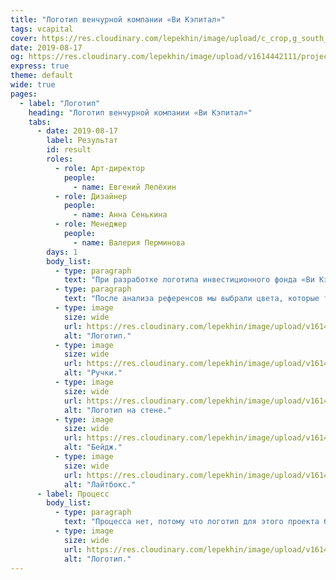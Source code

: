 ```yaml
---
title: "Логотип венчурной компании «Ви Кэпитал»"
tags: vcapital
cover: https://res.cloudinary.com/lepekhin/image/upload/c_crop,g_south_east,h_960/v1614441897/projects/vcapital/cover_zn48x3.jpg
date: 2019-08-17
og: https://res.cloudinary.com/lepekhin/image/upload/v1614442111/projects/vcapital/pens_pvhy6e.jpg
express: true
theme: default
wide: true
pages:
  - label: "Логотип"
    heading: "Логотип венчурной компании «Ви Кэпитал»"
    tabs:
      - date: 2019-08-17
        label: Результат
        id: result
        roles:
          - role: Арт-директор
            people:
              - name: Евгений Лепёхин
          - role: Дизайнер
            people:
              - name: Анна Сенькина
          - role: Менеджер
            people:
              - name: Валерия Перминова
        days: 1
        body_list:
          - type: paragraph
            text: "При разработке логотипа инвестиционного фонда «Ви Кэпитал» стояло две задачи: сделать его быстро и передать деловой характер компании. Главным пожеланием заказчика было, «чтобы логотип говорил о серьезном финансовым предприятии»."
          - type: paragraph
            text: "После анализа референсов мы выбрали цвета, которые традиционно используются крупными финансовыми организациями: синий и белый. В качестве шрифта мы выбрали геометричный гротеск. Он отражает устойчивость — один из важных критериев для финансовой компаний."
          - type: image
            size: wide
            url: https://res.cloudinary.com/lepekhin/image/upload/v1614442096/projects/vcapital/logo_bjzht8.jpg
            alt: "Логотип."
          - type: image
            size: wide
            url: https://res.cloudinary.com/lepekhin/image/upload/v1614442111/projects/vcapital/pens_pvhy6e.jpg
            alt: "Ручки."
          - type: image
            size: wide
            url: https://res.cloudinary.com/lepekhin/image/upload/v1614442129/projects/vcapital/wall_hymzpo.jpg
            alt: "Логотип на стене."
          - type: image
            size: wide
            url: https://res.cloudinary.com/lepekhin/image/upload/v1614442140/projects/vcapital/badge_gsslb3.jpg
            alt: "Бейдж."
          - type: image
            size: wide
            url: https://res.cloudinary.com/lepekhin/image/upload/v1614442152/projects/vcapital/sign_ityxnp.jpg
            alt: "Лайтбокс."
      - label: Процесс
        body_list:
          - type: paragraph
            text: "Процесса нет, потому что логотип для этого проекта был создан за один подход."
          - type: image
            size: wide
            url: https://res.cloudinary.com/lepekhin/image/upload/v1614442096/projects/vcapital/logo_bjzht8.jpg
            alt: "Логотип."
---
```

